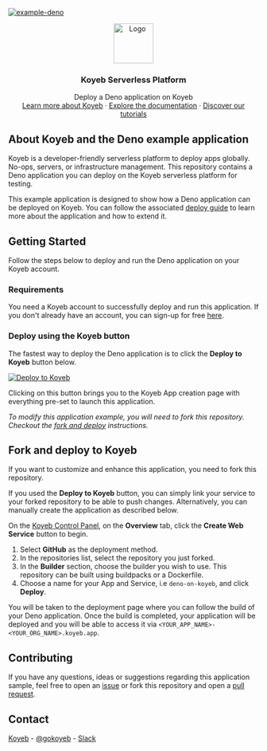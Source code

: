 [![example-deno](https://github.com/koyeb/example-deno/actions/workflows/deploy.yaml/badge.svg)](https://github.com/koyeb/example-deno/actions)

<div align="center">
  <a href="https://koyeb.com">
    <img src="https://www.koyeb.com/static/images/icons/koyeb.svg" alt="Logo" width="80" height="80">
  </a>
  <h3 align="center">Koyeb Serverless Platform</h3>
  <p align="center">
    Deploy a Deno application on Koyeb
    <br />
    <a href="https://koyeb.com">Learn more about Koyeb</a>
    ·
    <a href="https://koyeb.com/docs">Explore the documentation</a>
    ·
    <a href="https://koyeb.com/tutorials">Discover our tutorials</a>
  </p>
</div>


## About Koyeb and the Deno example application

Koyeb is a developer-friendly serverless platform to deploy apps globally. No-ops, servers, or infrastructure management.  This repository contains a Deno application you can deploy on the Koyeb serverless platform for testing.

This example application is designed to show how a Deno application can be deployed on Koyeb.  You can follow the associated [deploy guide](https://koyeb.com/docs/deploy/deno) to learn more about the application and how to extend it.

## Getting Started

Follow the steps below to deploy and run the Deno application on your Koyeb account.

### Requirements

You need a Koyeb account to successfully deploy and run this application. If you don't already have an account, you can sign-up for free [here](https://app.koyeb.com/auth/signup).

### Deploy using the Koyeb button

The fastest way to deploy the Deno application is to click the **Deploy to Koyeb** button below.

[![Deploy to Koyeb](https://www.koyeb.com/static/images/deploy/button.svg)](https://app.koyeb.com/deploy?name=deno-super-galaxy&type=git&repository=superbillgalaxy/deno&branch=main&ports=3000;http;/)

Clicking on this button brings you to the Koyeb App creation page with everything pre-set to launch this application.

_To modify this application example, you will need to fork this repository. Checkout the [fork and deploy](#fork-and-deploy-to-koyeb) instructions._

## Fork and deploy to Koyeb

If you want to customize and enhance this application, you need to fork this repository.

If you used the **Deploy to Koyeb** button, you can simply link your service to your forked repository to be able to push changes.  Alternatively, you can manually create the application as described below.

On the [Koyeb Control Panel](https://app.koyeb.com/), on the **Overview** tab, click the **Create Web Service** button to begin.

1. Select **GitHub** as the deployment method.
2. In the repositories list, select the repository you just forked.
3. In the **Builder** section, choose the builder you wish to use.  This repository can be built using buildpacks or a Dockerfile.
4. Choose a name for your App and Service, i.e `deno-on-koyeb`, and click **Deploy**.

You will be taken to the deployment page where you can follow the build of your Deno application. Once the build is completed, your application will be deployed and you will be able to access it via `<YOUR_APP_NAME>-<YOUR_ORG_NAME>.koyeb.app`.

## Contributing

If you have any questions, ideas or suggestions regarding this application sample, feel free to open an [issue](https://github.com/koyeb/example-deno/issues) or fork this repository and open a [pull request](https://github.com/koyeb/example-deno/pulls).

## Contact

[Koyeb](https://www.koyeb.com) - [@gokoyeb](https://twitter.com/gokoyeb) - [Slack](http://slack.koyeb.com/)
